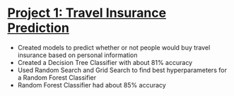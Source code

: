 # [Project 1: Travel Insurance Prediction](https://github.com/nbapproved/Predicting-Travel-Insurance)
* Created models to predict whether or not people would buy travel insurance based on personal information
* Created a Decision Tree Classifier with about 81% accuracy
* Used Random Search and Grid Search to find best hyperparameters for a Random Forest Classifier
* Random Forest Classifier had about 85% accuracy
